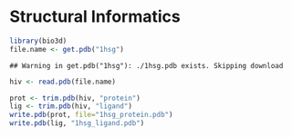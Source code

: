 Structural Informatics
================

``` r
library(bio3d)
file.name <- get.pdb("1hsg")
```

    ## Warning in get.pdb("1hsg"): ./1hsg.pdb exists. Skipping download

``` r
hiv <- read.pdb(file.name)
```

``` r
prot <- trim.pdb(hiv, "protein")
lig <- trim.pdb(hiv, "ligand")
write.pdb(prot, file="1hsg_protein.pdb")
write.pdb(lig, "1hsg_ligand.pdb")
```
